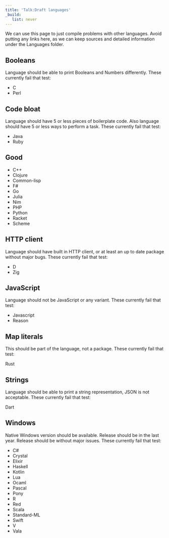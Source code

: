 ```yaml
---
title: 'Talk:Draft languages'
_build:
   list: never
---
```


We can use this page to just compile problems with other languages. Avoid
putting any links here, as we can keep sources and detailed information under
the Languages folder.

## Booleans

Language should be able to print Booleans and Numbers differently. These
currently fail that test:

- C
- Perl

## Code bloat

Language should have 5 or less pieces of boilerplate code. Also language should
have 5 or less ways to perform a task. These currently fail that test:

- Java
- Ruby

## Good

- C++
- Clojure
- Common-lisp
- F#
- Go
- Julia
- Nim
- PHP
- Python
- Racket
- Scheme

## HTTP client

Language should have built in HTTP client, or at least an up to date package
without major bugs. These currently fail that test:

- D
- Zig

## JavaScript

Language should not be JavaScript or any variant. These currently fail that
test:

- Javascript
- Reason

## Map literals

This should be part of the language, not a package. These currently fail that
test:

Rust

## Strings

Language should be able to print a string representation, JSON is not
acceptable. These currently fail that test:

Dart

## Windows

Native Windows version should be available. Release should be in the last year.
Release should be without major issues. These currently fail that test:

- C#
- Crystal
- Elixir
- Haskell
- Kotlin
- Lua
- Ocaml
- Pascal
- Pony
- R
- Red
- Scala
- Standard-ML
- Swift
- V
- Vala
